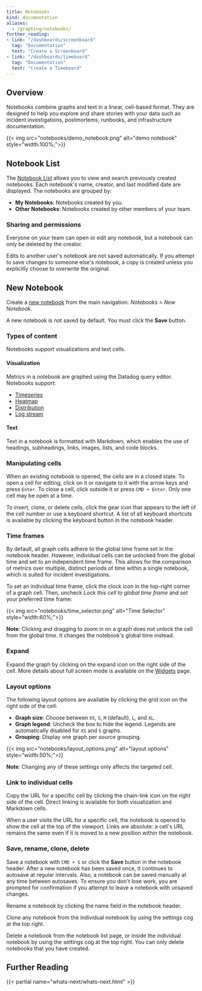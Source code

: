 ```yaml
---
title: Notebooks
kind: documentation
aliases:
  - /graphing/notebooks/
further_reading:
- link: "/dashboards/screenboard"
  tag: "Documentation"
  text: "Create a Screenboard"
- link: "/dashboards/timeboard"
  tag: "Documentation"
  text: "Create a Timeboard"
---
```


## Overview

Notebooks combine graphs and text in a linear, cell-based format. They are designed to help you explore and share stories with your data such as incident investigations, postmortems, runbooks, and infrastructure documentation.

{{< img src="notebooks/demo_notebook.png" alt="demo notebook"  style="width:100%;">}}

## Notebook List

The [Notebook List][1] allows you to view and search previously created notebooks. Each notebook's name, creator, and last modified date are displayed. The notebooks are grouped by:

* **My Notebooks**: Notebooks created by you.
* **Other Notebooks**: Notebooks created by other members of your team.

### Sharing and permissions

Everyone on your team can open or edit any notebook, but a notebook can only be deleted by the creator.

Edits to another user's notebook are not saved automatically. If you attempt to save changes to someone else's notebook, a copy is created unless you explicitly choose to overwrite the original.

## New Notebook

Create a [new notebook][2] from the main navigation: *Notebooks > New Notebook*.

A new notebook is not saved by default. You must click the **Save** button.

### Types of content

Notebooks support visualizations and text cells.

#### Visualization

Metrics in a notebook are graphed using the Datadog query editor. Notebooks support:

* [Timeseries][3]
* [Heatmap][4]
* [Distribution][5]
* [Log stream][6]

#### Text

Text in a notebook is formatted with Markdown, which enables the use of headings, subheadings, links, images, lists, and code blocks.

### Manipulating cells

When an existing notebook is opened, the cells are in a closed state. To open a cell for editing, click on it or navigate to it with the arrow keys and press `Enter`. To close a cell, click outside it or press `CMD + Enter`. Only one cell may be open at a time.

To insert, clone, or delete cells, click the gear icon that appears to the left of the cell number or use a keyboard shortcut. A list of all keyboard shortcuts is available by clicking the keyboard button in the notebook header.

### Time frames

By default, all graph cells adhere to the global time frame set in the notebook header. However, individual cells can be unlocked from the global time and set to an independent time frame. This allows for the comparison of metrics over multiple, distinct periods of time within a single notebook, which is suited for incident investigations.

To set an individual time frame, click the clock icon in the top-right corner of a graph cell. Then, uncheck *Lock this cell to global time frame* and set your preferred time frame:

{{< img src="notebooks/time_selector.png" alt="Time Selector"  style="width:60%;">}}

**Note**: Clicking and dragging to zoom in on a graph does not unlock the cell from the global time. It changes the notebook's global time instead.

### Expand

Expand the graph by clicking on the expand icon on the right side of the cell. More details about full screen mode is available on the [Widgets][7] page.

### Layout options

The following layout options are available by clicking the grid icon on the right side of the cell:

* **Graph size**: Choose between `XS`, `S`, `M` (default), `L`, and `XL`.
* **Graph legend**: Uncheck the box to hide the legend. Legends are automatically disabled for `XS` and `S` graphs.
* **Grouping**: Display one graph per source grouping.

{{< img src="notebooks/layout_options.png" alt="layout options"  style="width:50%;">}}

**Note**: Changing any of these settings only affects the targeted cell.

### Link to individual cells

Copy the URL for a specific cell by clicking the chain-link icon on the right side of the cell. Direct linking is available for both visualization and Markdown cells.

When a user visits the URL for a specific cell, the notebook is opened to show the cell at the top of the viewport. Links are absolute: a cell's URL remains the same even if it is moved to a new position within the notebook.

### Save, rename, clone, delete

Save a notebook with `CMD + S` or click the **Save** button in the notebook header. After a new notebook has been saved once, it continues to autosave at regular intervals. Also, a notebook can be saved manually at any time between autosaves. To ensure you don't lose work, you are prompted for confirmation if you attempt to leave a notebook with unsaved changes.

Rename a notebook by clicking the name field in the notebook header.

Clone any notebook from the individual notebook by using the settings cog at the top right.

Delete a notebook from the notebook list page, or inside the individual notebook by using the settings cog at the top right. You can only delete notebooks that you have created.

## Further Reading

{{< partial name="whats-next/whats-next.html" >}}

[1]: https://app.datadoghq.com/notebook/list
[2]: https://app.datadoghq.com/notebook
[3]: /dashboards/widgets/timeseries
[4]: /dashboards/widgets/heat_map
[5]: /dashboards/widgets/distribution
[6]: /dashboards/widgets/log_stream
[7]: /dashboards/widgets/#full-screen
